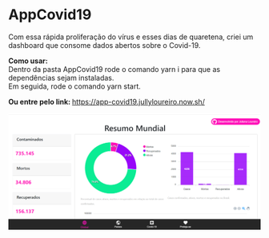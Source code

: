 # AppCovid19

<span>Com essa rápida proliferação do vírus e esses dias de quaretena, criei um dashboard que consome dados abertos sobre o Covid-19.</span>

<b>Como usar:</b>
<br/>
Dentro da pasta AppCovid19 rode o comando yarn i para que as dependências sejam instaladas.
<br/>
Em seguida, rode o comando yarn start.

<b>Ou entre pelo link: </b>
<a href="https://app-covid19.jullyloureiro.now.sh/">https://app-covid19.jullyloureiro.now.sh/</a>


<img src="./src/images/printAppCovid.PNG" />
